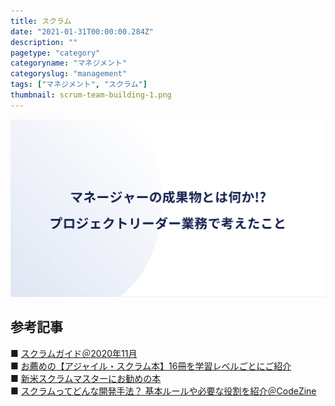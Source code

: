 ```yaml
---
title: スクラム
date: "2021-01-31T00:00:00.284Z"
description: ""
pagetype: "category"
categoryname: "マネジメント"
categoryslug: "management"
tags: ["マネジメント", "スクラム"]
thumbnail: scrum-team-building-1.png
---
```


![](./scrum-team-building-1.png)

## 

## 

## 

## 参考記事
■ [スクラムガイド＠2020年11月](https://scrumguides.org/docs/scrumguide/v2020/2020-Scrum-Guide-Japanese.pdf)  
■ [お薦めの【アジャイル・スクラム本】16冊を学習レベルごとにご紹介](http://stay-foolish.com/20180611_agilebook)  
■ [新米スクラムマスターにお勧めの本](https://yattom.hatenablog.com/entry/20170409/p1)  
■ [スクラムってどんな開発手法？ 基本ルールや必要な役割を紹介＠CodeZine](https://codezine.jp/article/detail/12296)  